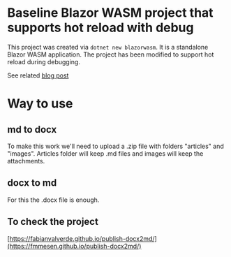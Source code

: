 # Baseline Blazor WASM project that supports hot reload with debug

This project was created via `dotnet new blazorwasm`. It is a standalone Blazor WASM application. The project has been modified to support hot reload during debugging.

See related [blog post](https://dev.to/sacantrell/vs-code-and-blazor-wasm-debug-with-hot-reload-5317)

# Way to use

## md to docx

To make this work we'll need to upload a .zip file with folders "articles" and "images".
Articles folder will keep .md files and images will keep the attachments.

## docx to md

For this the .docx file is enough.

## To check the project

[https://fabianvalverde.github.io/publish-docx2md/](https://fmmesen.github.io/publish-docx2md/)
